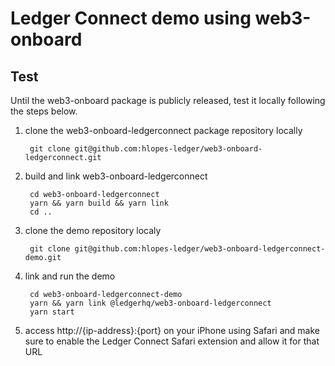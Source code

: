 # Ledger Connect demo using web3-onboard

## Test

Until the web3-onboard package is publicly released, test it locally
following the steps below.

1. clone the web3-onboard-ledgerconnect package repository locally

        git clone git@github.com:hlopes-ledger/web3-onboard-ledgerconnect.git

1. build and link web3-onboard-ledgerconnect

        cd web3-onboard-ledgerconnect
        yarn && yarn build && yarn link
        cd ..

1. clone the demo repository localy

        git clone git@github.com:hlopes-ledger/web3-onboard-ledgerconnect-demo.git

1. link and run the demo

        cd web3-onboard-ledgerconnect-demo
        yarn && yarn link @ledgerhq/web3-onboard-ledgerconnect
        yarn start

1. access http://{ip-address}:{port} on your iPhone using Safari and make
  sure to enable the Ledger Connect Safari extension and allow it for that
  URL

